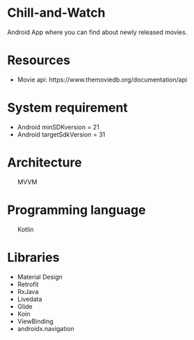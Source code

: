 # Chill-and-Watch
Android App where you can find about newly released movies.

<h1>Resources</h1>

<ul>
    <li>Movie api: https://www.themoviedb.org/documentation/api</li>
</ul>

<h1>System requirement</h1>

<ul>
    <li>Android minSDKversion = 21</li>
    <li>Android targetSdkVersion = 31</li>
</ul>

<h1>Architecture</h1>
<ul>MVVM</ul>

<h1>Programming language</h1>
<ul>Kotlin</ul>

<h1>Libraries</h1>

<ul>
    <li>Material Design</li>
    <li>Retrofit</li>
    <li>RxJava</li>
    <li>Livedata</li>
    <li>Glide</li>
    <li>Koin</li>
    <li>ViewBinding</li>
    <li>androidx.navigation</li>
</ul>

